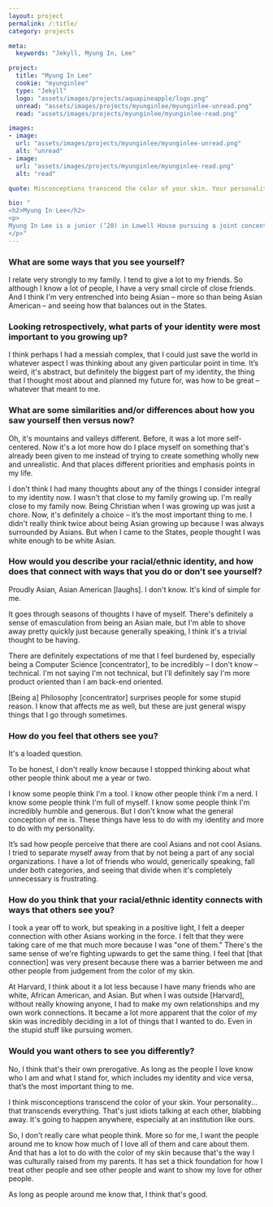 ```yaml
---
layout: project
permalink: /:title/
category: projects

meta:
  keywords: "Jekyll, Myung In, Lee"

project:
  title: "Myung In Lee"
  cookie: "myunginlee"
  type: "Jekyll"
  logo: "assets/images/projects/aquapineapple/logo.png"
  unread: "assets/images/projects/myunginlee/myunginlee-unread.png"
  read: "assets/images/projects/myunginlee/myunginlee-read.png"

images:
- image:
  url: "assets/images/projects/myunginlee/myunginlee-unread.png"
  alt: "unread"
- image:
  url: "assets/images/projects/myunginlee/myunginlee-read.png"
  alt: "read"

quote: Misconceptions transcend the color of your skin. Your personality... that transcends everything.

bio: "
<h2>Myung In Lee</h2>
<p>
Myung In Lee is a junior (’20) in Lowell House pursuing a joint concentration in Philosophy and Computer Science. Before Harvard, he grew up in Asia and in New York. On campus, Myung In is a member of the Asian American Christian Fellowship (AACF) and the Harvard Korean American Association (KA).
</p>"
---
```


<h3>What are some ways that you see yourself?</h3>
<p>
I relate very strongly to my family. I tend to give a lot to my friends. So although I know a lot of people, I have a very small circle of close friends. And I think I'm very entrenched into being Asian – more so than being Asian American – and seeing how that balances out in the States.
</p>

<h3>Looking retrospectively, what parts of your identity were most important to you growing up?</h3>
<p>
I think perhaps I had a messiah complex, that I could just save the world in whatever aspect I was thinking about any given particular point in time. It’s weird, it's abstract, but definitely the biggest part of my identity, the thing that I thought most about and planned my future for, was how to be great – whatever that meant to me.
</p>

<h3>What are some similarities and/or differences about how you saw yourself then versus now?</h3>
<p>
Oh, it's mountains and valleys different. Before, it was a lot more self-centered. Now it's a lot more how do I place myself on something that's already been given to me instead of trying to create something wholly new and unrealistic. And that places different priorities and emphasis points in my life.
</p><p>
I don't think I had many thoughts about any of the things I consider integral to my identity now. I wasn't that close to my family growing up. I'm really close to my family now. Being Christian when I was growing up was just a chore. Now, it's definitely a choice – it’s the most important thing to me. I didn't really think twice about being Asian growing up because I was always surrounded by Asians. But when I came to the States, people thought I was white enough to be white Asian.
</p>

<h3>How would you describe your racial/ethnic identity, and how does that connect with ways that you do or don’t see yourself?</h3>
<p>
Proudly Asian, Asian American [laughs]. I don't know. It's kind of simple for me.
</p><p>
It goes through seasons of thoughts I have of myself. There's definitely a sense of emasculation from being an Asian male, but I'm able to shove away pretty quickly just because generally speaking, I think it's a trivial thought to be having.
<p></p>
There are definitely expectations of me that I feel burdened by, especially being a Computer Science [concentrator], to be incredibly – I don't know – technical. I'm not saying I'm not technical, but I'll definitely say I'm more product oriented than I am back-end oriented.
</p><p>
[Being a] Philosophy [concentrator] surprises people for some stupid reason. I know that affects me as well, but these are just general wispy things that I go through sometimes.
</p>

<h3>How do you feel that others see you?</h3>
<p>
It's a loaded question.
</p><p>
To be honest, I don't really know because I stopped thinking about what other people think about me a year or two.
<p></p>
I know some people think I'm a tool. I know other people think I'm a nerd. I know some people think I'm full of myself. I know some people think I'm incredibly humble and generous. But I don't know what the general conception of me is. These things have less to do with my identity and more to do with my personality.
</p><p>
It’s sad how people perceive that there are cool Asians and not cool Asians. I tried to separate myself away from that by not being a part of any social organizations. I have a lot of friends who would, generically speaking, fall under both categories, and seeing that divide when it's completely unnecessary is frustrating.
</p>

<h3>How do you think that your racial/ethnic identity connects with ways that others see you?</h3>
<p>
I took a year off to work, but speaking in a positive light, I felt a deeper connection with other Asians working in the force. I felt that they were taking care of me that much more because I was "one of them." There's the same sense of we're fighting upwards to get the same thing. I feel that [that connection] was very present because there was a barrier between me and other people from judgement from the color of my skin.
</p><p>
At Harvard, I think about it a lot less because I have many friends who are white, African American, and Asian. But when I was outside [Harvard], without really knowing anyone, I had to make my own relationships and my own work connections. It became a lot more apparent that the color of my skin was incredibly deciding in a lot of things that I wanted to do. Even in the stupid stuff like pursuing women.
</p>

<h3>Would you want others to see you differently?</h3>
<p>
No, I think that's their own prerogative. As long as the people I love know who I am and what I stand for, which includes my identity and vice versa, that’s the most important thing to me.
</p><p>
I think misconceptions transcend the color of your skin. Your personality... that transcends everything. That's just idiots talking at each other, blabbing away. It's going to happen anywhere, especially at an institution like ours.
<p></p>
So, I don't really care what people think. More so for me, I want the people around me to know how much of I love all of them and care about them. And that has a lot to do with the color of my skin because that's the way I was culturally raised from my parents. It has set a thick foundation for how I treat other people and see other people and want to show my love for other people.
</p><p>
As long as people around me know that, I think that's good.
</p>
